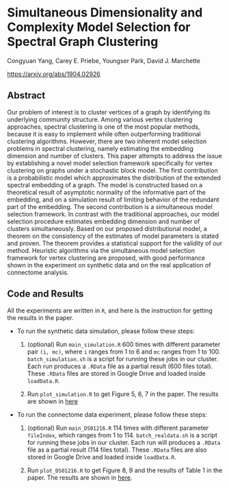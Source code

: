 # Simultaneous Dimensionality and Complexity Model Selection for Spectral Graph Clustering

Congyuan Yang, Carey E. Priebe, Youngser Park, David J. Marchette

https://arxiv.org/abs/1904.02926

## Abstract

Our problem of interest is to cluster vertices of a graph by identifying its underlying community structure. Among various vertex clustering approaches, spectral clustering is one of the most popular methods, because it is easy to implement while often outperforming traditional clustering algorithms. However, there are two inherent model selection problems in spectral clustering, namely estimating the embedding dimension and number of clusters. This paper attempts to address the issue by establishing a novel model selection framework specifically for vertex clustering on graphs under a stochastic block model. The first contribution is a probabilistic model which approximates the distribution of the extended spectral embedding of a graph. The model is constructed based on a theoretical result of asymptotic normality of the informative part of the embedding, and on a simulation result of limiting behavior of the redundant part of the embedding. The second contribution is a simultaneous model selection framework. In contrast with the traditional approaches, our model selection procedure estimates embedding dimension and number of clusters simultaneously. Based on our proposed distributional model, a theorem on the consistency of the estimates of model parameters is stated and proven. The theorem provides a statistical support for the validity of our method. Heuristic algorithms via the simultaneous model selection framework for vertex clustering are proposed, with good performance shown in the experiment on synthetic data and on the real application of connectome analysis.

## Code and Results

All the experiments are written in `R`, and here is the instruction for getting the results in the paper. 

* To run the synthetic data simulation, please follow these steps:

	1. (optional) Run `main_simulation.R` 600 times with different parameter pair `(i, mc)`, where `i` ranges from 1 to 6 and `mc` ranges from 1 to 100. `batch_simulation.sh` is a script for running these jobs in our cluster. Each run produces a `.RData` file as a partial result (600 files total). These `.RData` files are stored in Google Drive and loaded inside `loadData.R`.

	2. Run `plot_simulation.R` to get Figure 5, 6, 7 in the paper. The results are shown in [here](plot_simulation.html)

* To run the connectome data experiment, please follow these steps:

	1. (optional) Run `main_DS01216.R` 114 times with different parameter `fileIndex`, which  ranges from 1 to 114. `batch_realdata.sh` is a script for running these jobs in our cluster. Each run will produces a `.RData` file as a partial result (114 files total). These `.RData` files are also stored in Google Drive and loaded inside `loadData.R`.

	2. Run `plot_DS01216.R` to get Figure 8, 9 and the results of Table 1 in the paper.  The results are shown in [here](plot_DS01216.html).
